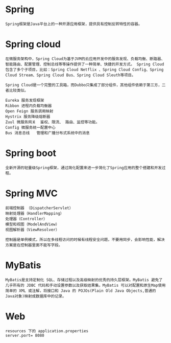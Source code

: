 # Spring

	Spring框架是Java平台上的一种开源应用框架，提供具有控制反转特性的容器。

# Spring cloud

	在微服务架构中，Spring Cloud为基于JVM的云应用开发中的服务发现、负载均衡、断路器、智能路由、配置管理、控制总线等等操作提供了一种简单、快捷的开发方式。 Spring Cloud包含了多个子项目，比如：Spring Cloud Netflix 、Spring Cloud Config、Spring Cloud Stream、Spring Cloud Bus、Spring Cloud Sleuth等项目。

	Spring Cloud是一个完整的工具箱，而Dubbo只集成了部分组件，其他组件依赖于第三方，二者比较类似。

	Eureka 服务发现框架
	Ribbon 进程内负载均衡器
	Open Feign 服务调用映射
	Hystrix 服务降级熔断器
	Zuul 微服务网关	鉴权、限流、 路由、监控等功能。
	Config 微服务统一配置中心
	Bus 消息总线   管理和广播分布式系统中的消息

# Spring boot

	全新开源的轻量级Spring框架，通过简化配置来进一步简化了Spring应用的整个搭建和开发过程。


# Spring MVC

	前端控制器 （DispatcherServlet）
	映射处理器（HandlerMapping）
	处理器（Controller）
	模型和视图（ModelAndView）
	视图解析器（ViewResolver）

	控制器是单例模式，所以在多线程访问的时候有线程安全问题，不要用同步，会影响性能，解决方案是在控制器里面不能写字段。


# MyBatis

	MyBatis是支持定制化 SQL、存储过程以及高级映射的优秀的持久层框架。MyBatis 避免了几乎所有的 JDBC 代码和手动设置参数以及获取结果集。MyBatis 可以对配置和原生Map使用简单的 XML 或注解，将接口和 Java 的 POJOs(Plain Old Java Objects,普通的 Java对象)映射成数据库中的记录。

	

# Web

	resources 下的 application.properties
	server.port= 8080	
	  